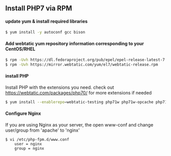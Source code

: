 Install PHP7 via RPM 
----

#### update yum & install required libraries
```bash
$ yum install -y autoconf gcc bison
```

#### Add webtatic yum repository information corresponding to your CentOS/RHEL
```bash
$ rpm -Uvh https://dl.fedoraproject.org/pub/epel/epel-release-latest-7.noarch.rpm
$ rpm -Uvh https://mirror.webtatic.com/yum/el7/webtatic-release.rpm
```

#### install PHP
Install PHP with the extensions you need. check out https://webtatic.com/packages/php70/ for more extensions if needed
```bash
$ yum install --enablerepo=webtatic-testing php71w php71w-opcache php71w-fpm php71w-cli php71w-gd php71w-xml php71w-opcache php71w-pgsql php71w-pdo php71w-pear php71w-mysqlnd php71w-phpdbg php71w-intl php71w-mbstring
```

#### Configure Nginx
If you are using Nginx as your server, the open www-conf and change user/group from 'apache' to 'nginx'
```
$ vi /etc/php-fpm.d/www.conf
    user = nginx
    group = nginx
```

